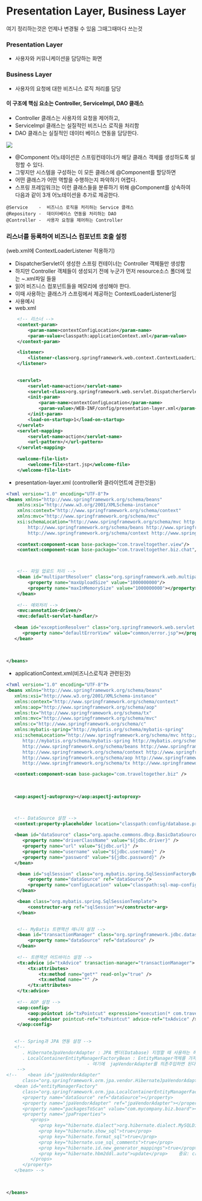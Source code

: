 # Presentation Layer, Business Layer

여기 정리하는것은 언제나 변경될 수 있음 그때그때마다 쓰는것

### Presentation Layer
- 사용자와 커뮤니케이션을 담당하는 화면

### Business Layer
- 사용자의 요청에 대한 비즈니스 로직 처리를 담당

#### 이 구조에 핵심 요소는 Controller, ServiceImpl, DAO 클래스
- Controller 클래스는 사용자의 요청을 제어하고,
- ServiceImpl 클래스는 실질적인 비즈니스 로직을 처리함
- DAO 클래스는 실질적인 데이터 베이스 연동을 담당한다.

<img src="https://img1.daumcdn.net/thumb/R1280x0/?scode=mtistory2&fname=https%3A%2F%2Fblog.kakaocdn.net%2Fdn%2Fbylxl5%2FbtrVVQ3cPit%2FfMMcWCLcwMKXqaYeK3Z920%2Fimg.jpg">


- @Component 어노테이션은 스프링컨테이너가 해당 클래스 객체를 생성하도록 설정할 수 있다.
- 그렇지만 시스템을 구성하는 이 모든 클래스에 @Component를 할당하면
- 어떤 클래스가 어떤 역할을 수행하는지 파악하기 어렵다.
- 스프링 프레임워크는 이런 클래스들을 분류하기 위해 @Component를 상속하여 다음과 같이 3개 어노테이션을 추가로 제공한다.
```
@Service    -  비즈니스 로직을 처리하는 Service 클래스
@Repository -  데이터베이스 연동을 처리하는 DAO
@Controller -  사용자 요청을 제어하는 Controller
```

### 리스너를 등록하여 비즈니스 컴포넌트 호출 설정
(web.xml에 ContextLoaderListener 적용하기)
- DispatcherServlet이 생성한 스프링 컨테이너는 Controller 객체들만 생성함
- 하지만 Controller 객체들이 생성되기 전에 누군가 먼저 resource소스 폴더에 있는 ~.xml파일 들을
- 읽어 비즈니스 컴포넌트들을 메모리에 생성해야 한다.
- 이때 사용하는 클래스가 스프링에서 제공하는 ContextLoaderListener임
- 사용예시
- web.xml
``` xml
	<!-- 리스너 -->
	<context-param>
		<param-name>contextConfigLocation</param-name>
		<param-value>classpath:applicationContext.xml</param-value>
	</context-param>

	<listener>
		<listener-class>org.springframework.web.context.ContextLoaderListener</listener-class>
	</listener>
	
	
	<servlet>
		<servlet-name>action</servlet-name>
		<servlet-class>org.springframework.web.servlet.DispatcherServlet</servlet-class>
		<init-param>
			<param-name>contextConfigLocation</param-name>
			<param-value>/WEB-INF/config/presentation-layer.xml</param-value>
		</init-param>
		<load-on-startup>1</load-on-startup>
	</servlet>
	<servlet-mapping>
		<servlet-name>action</servlet-name>
		<url-pattern>/</url-pattern>
	</servlet-mapping>
	
	<welcome-file-list>
  		<welcome-file>start.jsp</welcome-file>
  	</welcome-file-list>
```

- presentation-layer.xml (controller와 클라이언트에 관한것들)
```xml
<?xml version="1.0" encoding="UTF-8"?>
<beans xmlns="http://www.springframework.org/schema/beans"
	xmlns:xsi="http://www.w3.org/2001/XMLSchema-instance"
	xmlns:context="http://www.springframework.org/schema/context"
	xmlns:mvc="http://www.springframework.org/schema/mvc"
	xsi:schemaLocation="http://www.springframework.org/schema/mvc http://www.springframework.org/schema/mvc/spring-mvc-4.3.xsd
		http://www.springframework.org/schema/beans http://www.springframework.org/schema/beans/spring-beans.xsd
		http://www.springframework.org/schema/context http://www.springframework.org/schema/context/spring-context-4.3.xsd">
	
	<context:component-scan base-package="com.traveltogether.view"/>
	<context:component-scan base-package="com.traveltogether.biz.chat"/>



	<!-- 파일 업로드 처리 -->
	<bean id="multipartResolver" class="org.springframework.web.multipart.commons.CommonsMultipartResolver">
		<property name="maxUploadSize" value="1000000000"/>
		<property name="maxInMemorySize" value="1000000000"></property>
	</bean>
	
	<!-- 예외처리 -->
	<mvc:annotation-driven/>
	<mvc:default-servlet-handler/>
	
   <bean id="exceptionResolver" class="org.springframework.web.servlet.handler.SimpleMappingExceptionResolver">
      <property name="defaultErrorView" value="common/error.jsp"></property>      
   </bean>	
	
	
		 
</beans>
```

- applicationContext.xml(비즈니스로직과 관련된것)
``` xml
<?xml version="1.0" encoding="UTF-8"?>
<beans xmlns="http://www.springframework.org/schema/beans"
   xmlns:xsi="http://www.w3.org/2001/XMLSchema-instance"
   xmlns:context="http://www.springframework.org/schema/context"
   xmlns:aop="http://www.springframework.org/schema/aop"
   xmlns:tx="http://www.springframework.org/schema/tx"
   xmlns:mvc="http://www.springframework.org/schema/mvc"
   xmlns:c="http://www.springframework.org/schema/c"
   xmlns:mybatis-spring="http://mybatis.org/schema/mybatis-spring"
   xsi:schemaLocation="http://www.springframework.org/schema/mvc http://www.springframework.org/schema/mvc/spring-mvc-4.3.xsd
      http://mybatis.org/schema/mybatis-spring http://mybatis.org/schema/mybatis-spring-1.2.xsd
      http://www.springframework.org/schema/beans http://www.springframework.org/schema/beans/spring-beans.xsd
      http://www.springframework.org/schema/context http://www.springframework.org/schema/context/spring-context-4.2.xsd
      http://www.springframework.org/schema/aop http://www.springframework.org/schema/aop/spring-aop-4.2.xsd
      http://www.springframework.org/schema/tx http://www.springframework.org/schema/tx/spring-tx-3.2.xsd">

   <context:component-scan base-package="com.traveltogether.biz" />
   
   
   
   <aop:aspectj-autoproxy></aop:aspectj-autoproxy>



   <!-- DataSource 설정 -->
   <context:property-placeholder location="classpath:config/database.properties" />
   
   <bean id="dataSource" class="org.apache.commons.dbcp.BasicDataSource" destroy-method="close">
      <property name="driverClassName" value="${jdbc.driver}" />
      <property name="url" value="${jdbc.url}" />
      <property name="username" value="${jdbc.username}" />
      <property name="password" value="${jdbc.password}" />
   </bean>

	<bean id="sqlSession" class="org.mybatis.spring.SqlSessionFactoryBean">
		<property name="dataSource" ref="dataSource"/>
		<property name="configLocation" value="classpath:sql-map-config.xml"/>
	</bean>

	<bean class="org.mybatis.spring.SqlSessionTemplate">
		<constructor-arg ref="sqlSession"></constructor-arg>
	</bean>
  

	<!-- MyBatis 트랜잭션 매니저 설정 -->
	<bean id="transactionManager" class="org.springframework.jdbc.datasource.DataSourceTransactionManager">
	    <property name="dataSource" ref="dataSource" />
	</bean>
	
	<!-- 트랜잭션 어드바이스 설정 -->
	<tx:advice id="txAdvice" transaction-manager="transactionManager">
	    <tx:attributes>
	        <tx:method name="get*" read-only="true" />
	        <tx:method name="*" />
	    </tx:attributes>
	</tx:advice>
	
	<!-- AOP 설정 -->
	<aop:config>
	    <aop:pointcut id="txPointcut" expression="execution(* com.traveltogether.biz..*.*(..))" />
	    <aop:advisor pointcut-ref="txPointcut" advice-ref="txAdvice" />
	</aop:config>
   
   
   <!-- Spring과 JPA 연동 설정 -->
   <!-- 
      . HibernateJpaVendorAdapter : JPA 벤더(Database) 지정할 때 사용하는 하이버네이트의 클래스
      . LocalContainerEntityManagerFactoryBean : EntityManager객체를 가져오는 클래스
                              - 여기에  japVendorAdapter를 의존주입하면 된다.    
    -->
<!--    <bean id="jpaVendorAdapter"
      class="org.springframework.orm.jpa.vendor.HibernateJpaVendorAdapter"></bean>
   <bean id="entityManagerFactory"
      class="org.springframework.orm.jpa.LocalContainerEntityManagerFactoryBean">
      <property name="dataSource" ref="dataSource"></property>
      <property name="jpaVendorAdapter" ref="jpaVendorAdapter"></property>
      <property name="packagesToScan" value="com.mycompany.biz.board"></property>
      <property name="jpaProperties">
         <props>
            <prop key="hibernate.dialect">org.hibernate.dialect.MySQLDialect</prop>
            <prop key="hibernate.show_sql">true</prop>
            <prop key="hibernate.format_sql">true</prop>
            <prop key="hibernate.use_sql_comments">true</prop>
            <prop key="hibernate.id.new_generator_mappings">true</prop>
            <prop key="hibernate.hbm2ddl.auto">update</prop>    중요: create/update등... 
         </props>
      </property>
   </bean> -->

   
   
</beans>
```
